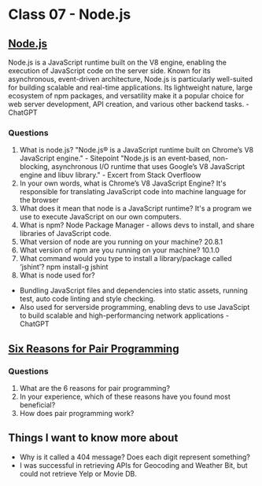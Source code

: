 # Class 07 - Node.js

## [Node.js](https://www.sitepoint.com/an-introduction-to-node-js/)
Node.js is a JavaScript runtime built on the V8 engine, enabling the execution of JavaScript code on the server side. Known for its asynchronous, event-driven architecture, Node.js is particularly well-suited for building scalable and real-time applications. Its lightweight nature, large ecosystem of npm packages, and versatility make it a popular choice for web server development, API creation, and various other backend tasks. - ChatGPT

### Questions

1. What is node.js?
"Node.js® is a JavaScript runtime built on Chrome’s V8 JavaScript engine." - Sitepoint
"Node.js is an event-based, non-blocking, asynchronous I/O runtime that uses Google’s V8 JavaScript engine and libuv library." - Excert from Stack Overfloow
2. In your own words, what is Chrome’s V8 JavaScript Engine?
It's responsible for translating JavaScript code into machine language for the browser
3. What does it mean that node is a JavaScript runtime?
It's a program we use to execute JavaScript on our own computers.
4. What is npm?
Node Package Manager - allows devs to install, and share libraries of JavaScript code.
5. What version of node are you running on your machine?
20.8.1
6. What version of npm are you running on your machine?
10.1.0
7. What command would you type to install a library/package called ‘jshint’?
npm install-g jshint
8. What is node used for?
- Bundling JavaScript files and dependencies into static assets, running test, auto code linting and style checking.
- Also used for serverside programming, enabling devs to use JavaScipt to build scalable and high-performancing network applications - ChatGPT

## [Six Reasons for Pair Programming](https://www.codefellows.org/blog/6-reasons-for-pair-programming/)


### Questions
1. What are the 6 reasons for pair programming?
2. In your experience, which of these reasons have you found most beneficial?
3. How does pair programming work?

## Things I want to know more about
- Why is it called a 404 message? Does each digit represent something?
- I was successful in retrieving APIs for Geocoding and Weather Bit, but could not retrieve Yelp or Movie DB.
